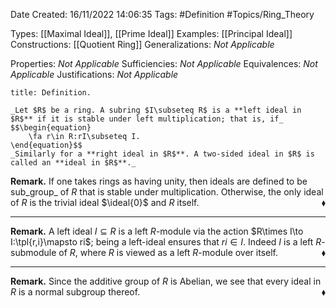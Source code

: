 <div class="topSpace"></div>

Date Created: 16/11/2022 14:06:35
Tags: #Definition #Topics/Ring_Theory

Types: [[Maximal Ideal]], [[Prime Ideal]]
Examples: [[Principal Ideal]]
Constructions: [[Quotient Ring]]
Generalizations: _Not Applicable_

Properties: _Not Applicable_
Sufficiencies: _Not Applicable_
Equivalences: _Not Applicable_
Justifications: _Not Applicable_

``` ad-Definition
title: Definition.

_Let $R$ be a ring. A subring $I\subseteq R$ is a **left ideal in $R$** if it is stable under left multiplication; that is, if_
$$\begin{equation}
    \fa r\in R:rI\subseteq I.
\end{equation}$$
_Similarly for a **right ideal in $R$**. A two-sided ideal in $R$ is called an **ideal in $R$**._

```

**Remark.** If one takes rings as having unity, then ideals are defined to be sub_group_ of $R$ that is stable under multiplication. Otherwise, the only ideal of $R$ is the trivial ideal $\ideal{0}$ and $R$ itself.<span style="float:right;">$\blacklozenge$</span>

---

**Remark.** A left ideal $I\subseteq R$ is a left $R$-module via the action $R\times I\to I:\tpl{r,i}\mapsto ri$; being a left-ideal ensures that $ri\in I$. Indeed $I$ is a left $R$-submodule of $R$, where $R$ is viewed as a left $R$-module over itself.<span style="float:right;">$\blacklozenge$</span>

---

**Remark.** Since the additive group of $R$ is Abelian, we see that every ideal in $R$ is a normal subgroup thereof.<span style="float:right;">$\blacklozenge$</span>
